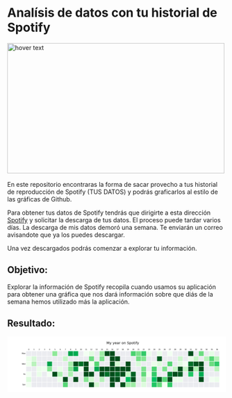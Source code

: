 # Analísis de datos con tu historial de Spotify


<a align="rigth">
  <img src="https://asociacionaepi.es/wp-content/uploads/2020/05/pandas.png" width="500" height="300" title="hover text">
</a>

En este repositorio encontraras la forma de sacar provecho a tus historial de reproducción de Spotify (TUS DATOS) y podrás graficarlos al estilo de las gráficas de Github.

Para obtener tus datos de Spotify tendrás que dirigirte a esta dirección [Spotify](https://www.spotify.com/) y solicitar la descarga de tus datos.
El proceso puede tardar varios días. La descarga de mis datos demoró una semana. Te enviarán un correo avisandote que ya los puedes descargar.

Una vez descargados podrás comenzar a explorar tu información.


## Objetivo:

Explorar la información de Spotify recopila cuando usamos su aplicación para obtener una gráfica que nos dará información sobre que diás de la semana hemos utilizado más la aplicación.

## Resultado:

![Screenshot](spotify_year.png)



